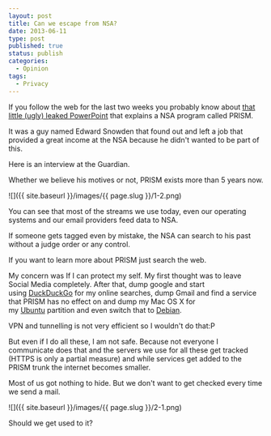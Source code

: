 ```yaml
---
layout: post
title: Can we escape from NSA?
date: 2013-06-11
type: post
published: true
status: publish
categories:
  - Opinion
tags:
  - Privacy
---
```


If you follow the web for the last two weeks you probably know about [that little (ugly) leaked PowerPoint](https:///www.guardian.co.uk/world/2013/jun/06/us-tech-giants-nsa-data) that explains a NSA program called PRISM.

It was a guy named Edward Snowden that found out and left a job that provided a great income at the NSA because he didn't wanted to be part of this.

<!--more-->

Here is an interview at the Guardian.

Whether we believe his motives or not, PRISM exists more than 5 years now.

![]({{ site.baseurl }}/images/{{ page.slug }}/1-2.png)

You can see that most of the streams we use today, even our operating systems and our email providers feed data to NSA.

If someone gets tagged even by mistake, the NSA can search to his past without a judge order or any control.

If you want to learn more about PRISM just search the web.

My concern was If I can protect my self. My first thought was to leave Social Media completely. After that, dump google and start using [DuckDuckGo](https://duckduckgo.com/) for my online searches, dump Gmail and find a service that PRISM has no effect on and dump my Mac OS X for my [Ubuntu](https:///ubuntu.com/) partition and even switch that to [Debian](https:///www.debian.org/).

VPN and tunnelling is not very efficient so I wouldn't do that:P

But even if I do all these, I am not safe. Because not everyone I communicate does that and the servers we use for all these get tracked (HTTPS is only a partial measure) and while services get added to the PRISM trunk the internet becomes smaller.

Most of us got nothing to hide. But we don't want to get checked every time we send a mail.

![]({{ site.baseurl }}/images/{{ page.slug }}/2-1.png)

Should we get used to it?
